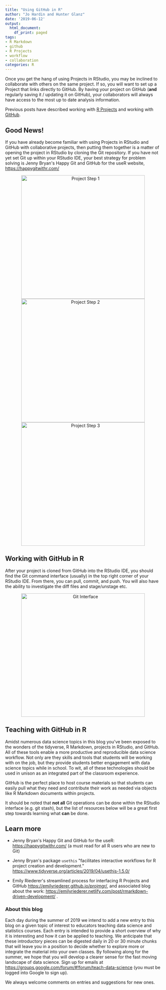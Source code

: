 ```yaml
---
title: "Using GitHub in R"
author: "Jo Hardin and Hunter Glanz"
date: '2019-06-12'
output:
  html_document:
    df_print: paged
tags:
- R Markdown
- github
- R Projects
- workflow
- collaboration
categories: R
---
```





Once you get the hang of using Projects in RStudio, you may be inclined to collaborate with others on the same project.  If so, you will want to set up a Project that links directly to GitHub.  By having your project on GitHub (**and** regularly saving it / updating it on GitHub), your collaborators will always have access to the most up to date analysis information.


Previous posts have described working with [R Projects](https://teachdatascience.com/projects/) and working with [GitHub](https://teachdatascience.com/github/).  

## Good News!

If you have already become familiar with using Projects in RStudio and GitHub with collaborative projects, then putting them together is a matter of opening the project in RStudio by cloning the Git repository.  If you have not yet set Git up within your RStudio IDE, your best strategy for problem solving is Jenny Bryan's Happy Git and GitHub for the useR website, https://happygitwithr.com/

<center>
<img alt = 'Project Step 1' width='400' src='/post/r-git/Proj2screenshot.png' />

<img alt = 'Project Step 2' width='400' src='/post/r-git/Proj5screenshot.png' />

<img alt = 'Project Step 3' width='400' src='/post/r-git/Proj6screenshot.png' />
</center>

##  Working with GitHub in R

After your project is cloned from GitHub into the RStudio IDE, you should find the Git command interface (usually) in the top right corner of your RStudio IDE.  From there, you can pull, commit, and push.  You will also have the ability to investigate the diff files and stage/unstage etc.

<center>
<img alt = 'Git Interface' width='400' src='/post/r-git/Proj7screenshot.png' />
</center>

## Teaching with GitHub in R

Amidst numerous data science topics in this blog you've been exposed to the wonders of the tidyverse, R Markdown, projects in RStudio, and GitHub. All of these tools enable a more productive and reproducible data science workflow. Not only are they skills and tools that students will be working with on the job, but they provide students better engagement with data science topics while in school. To wit, all of these technologies should be used in unison as an integrated part of the classroom experience.

GitHub is the perfect place to host course materials so that students can easily pull what they need and contribute their work as needed via objects like R Markdown documents within projects.

It should be noted that **not all** Git operations can be done within the RStudio interface (e.g. git stash), but the list of resources below will be a great first step towards learning what **can** be done.


## Learn more

* Jenny Bryan's Happy Git and GitHub for the useR: https://happygitwithr.com/  (a must read for all R users who are new to Git)

* Jenny Bryan's package `usethis` "facilitates interactive workflows for R project creation and development."  https://www.tidyverse.org/articles/2019/04/usethis-1.5.0/

* Emily Riederer's streamlined process for interfacing R Projects and GitHub https://emilyriederer.github.io/projmgr/, and associated blog about the work: https://emilyriederer.netlify.com/post/rmarkdown-driven-development/ .


### About this blog 

Each day during the summer of 2019 we intend to add a new entry to this blog on a given topic of interest to educators teaching data science and statistics courses. Each entry is intended to provide a short overview of why it is interesting and how it can be applied to teaching. We anticipate that these introductory pieces can be digested daily in 20 or 30 minute chunks that will leave you in a position to decide whether to explore more or integrate the material into your own classes. By following along for the summer, we hope that you will develop a clearer sense for the fast moving landscape of data science. Sign up for emails at https://groups.google.com/forum/#!forum/teach-data-science (you must be logged into Google to sign up).

We always welcome comments on entries and suggestions for new ones.

